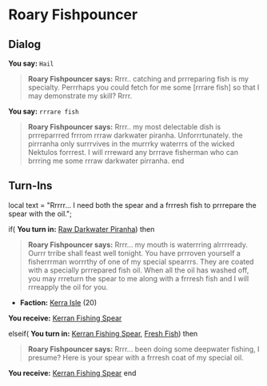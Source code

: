 # Roary Fishpouncer
## Dialog

**You say:** `Hail`



>**Roary Fishpouncer says:** Rrrr.. catching and prrreparing fish is my specialty. Perrrhaps you could fetch for me some [rrrare fish] so that I may demonstrate my skill? Rrrr.

**You say:** `rrrare fish`



>**Roary Fishpouncer says:** Rrrr.. my most delectable dish is prrreparrred frrrom rrraw darkwater piranha. Unforrrtunately. the pirrranha only surrrvives in the murrrky waterrrs of the wicked Nektulos forrrest. I will rrreward any brrrave fisherman who can brrring me some rrraw darkwater pirranha.
end

## Turn-Ins



local text = "Rrrrr... I need both the spear and a frrresh fish to prrrepare the spear with the oil.";



if( **You turn in:** [Raw Darkwater Piranha](/item/12318)) then


>**Roary Fishpouncer says:** Rrrr... my mouth is waterrring alrrrready. Ourrr trribe shall feast well tonight. You have prrroven yourself a fisherrrman worrrthy of one of my special spearrrs. They are coated with a specially prrrepared fish oil. When all the oil has washed off, you may rrreturn the spear to me along with a frrresh fish and I will rrreapply the oil for you.


* __Faction:__ [Kerra Isle](/faction/382) (20)



 **You receive:**  [Kerran Fishing Spear](/item/7027) 

elseif( **You turn in:** [Kerran Fishing Spear](/item/7027), [Fresh Fish](/item/13019)) then 


>**Roary Fishpouncer says:** Rrrr... been doing some deepwater fishing, I presume? Here is your spear with a frrresh coat of my special oil.


 **You receive:**  [Kerran Fishing Spear](/item/7027) 
end





